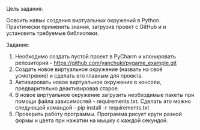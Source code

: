 Цель задания:

Освоить навык создания виртуальных окружений в Python.
Практически применить знания, загрузив проект с GitHub и и установить требуемые библиотеки.

Задание:
  1. Необходимо создать пустой проект в PyCharm и клонировать репозиторий - https://github.com/yanchuki/pygame_example.git
  2. Создать новое виртуальное окружение (назвать на своё усмотрение) и сделать его главным для проекта.
  3. Активировать новое виртуальное окружение в консоли, предварительно деактивировав старое.
  4. В новое виртуальное окружение загрузить необходимые пакеты при помощи файла зависимостей - requirements.txt. Сделать это можно следующей командой - pip install -r requirements.txt
  5. Проверить работу программы.
Программа рисует круги разной формы и цвета при нажатии на мышку с каждой секундой.
